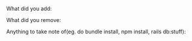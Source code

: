 What did you add:



What did you remove:



Anything to take note of(eg. do bundle install, npm install, rails db:stuff):
